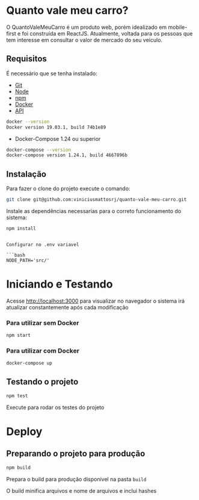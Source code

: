 # Quanto vale meu carro?

O QuantoValeMeuCarro é um produto web, porém idealizado em mobile-first e foi construída em ReactJS. Atualmente, voltada para os pessoas que tem interesse em consultar o valor de mercado do seu veículo.

## Requisitos

É necessário que se tenha instalado:

- [Git]('https://git-scm.com/book/en/v2/Getting-Started-Installing-Git')
- [Node]('https://nodejs.org/en/')
- [npm]('https://classic.npmpkg.com/en/docs/install/#mac-stable')
- [Docker]('https://www.digitalocean.com/community/tutorials/how-to-install-docker-compose-on-ubuntu-18-04')
- [API]('https://creditas-price-api.herokuapp.com/brands')

```bash
docker --version
Docker version 19.03.1, build 74b1e89
```

- Docker-Compose 1.24 ou superior

```bash
docker-compose --version
docker-compose version 1.24.1, build 4667896b
```

## Instalação

Para fazer o clone do projeto execute o comando:

```bash
git clone git@github.com:viniciusmattosrj/quanto-vale-meu-carro.git
```

Instale as dependências necessarias para o correto funcionamento do sistema:

```bash
npm install
```

````

Configurar no .env variavel

```bash
NODE_PATH='src/'
````

# Iniciando e Testando

Acesse [http://localhost:3000](http://localhost:3000) para visualizar no navegador o sistema irá atualizar constantemente após cada modificação

### Para utilizar sem Docker

```sh
npm start
```

### Para utilizar com Docker

```sh
docker-compose up
```

## Testando o projeto

```sh
npm test
```

Execute para rodar os testes do projeto

# Deploy

## Preparando o projeto para produção

```sh
npm build
```

Prepara o build para produção disponivel na pasta `build`

O build minifica arquivos e nome de arquivos e inclui hashes
